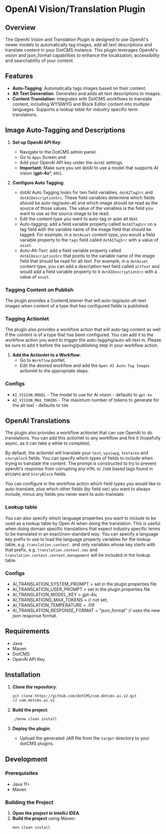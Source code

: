 # OpenAI Vision/Translation Plugin

## Overview

The OpenAI Vision and Translation Plugin is designed to use OpenAI's newer models to automatically tag images, add alt text descriptions and translate content in your DotCMS instance. This plugin leverages OpenAI's vision and json_format capabilities to enhance the localization, accessibility and searchability of your content.

## Features

- **Auto-Tagging**: Automatically tags images based on their content.
- **Alt Text Generation**: Generates and adds alt text descriptions to images.
- **Content Translation**: Integrates with DotCMS workflows to translate content, including WYSIWYG and Block Editor content into multiple languages.  Supports a  lookup table for industry specific term translations.

## Image Auto-Tagging and Descriptions

1. **Set up OpenAI API Key**:
    - Navigate to the DotCMS admin panel.
    - Go to `Apps` Screen and 
    - Add your OpenAI API key under the `dotAI` settings.
    - **Important:** Make sure you set dotAI to use a model that supports AI vision (**gpt-4o***, etc).

2. **Configure Auto Tagging**:
    - dotAI Auto Tagging looks for two field variables, `dotAITagSrc` and `dotAIDescriptionSrc`.  These field variables determine which fields should be auto-tag/auto-alt and which image should be read as the source of those values.  The value of the variables is the field you want to use as the source image to be read.
    - Edit the content type you want to auto-tag or auto alt text.
    - Auto-tagging: add a field variable property called `dotAITagSrc` on a tag field with the variable name of the image field that should be tagged.  For example, in a `dotAsset` content type, you would a field variable property to the `tags` field called `dotAITagSrc` with a value of `asset`.
    - Auto-Alt-Text: add a field variable property called `dotAIDescriptionSrc` that points to the variable name of the image field that should be read for alt text.  For example, in a `dotAsset` content type, you can add a description text field called `altText` and would add a field variable property to it `dotAIDescriptionSrc` with a value of `asset`.

### Tagging Content on Publish
The plugin provides a ContentListener that will auto-tag/auto-alt-text images when content of a type that has configured fields is published.  

### Tagging Actionlet
The plugin also provides a workflow action that will auto-tag content as well if the content is of a type that has been configured. You can add it to the workflow action you want to trigger the auto-tagging/auto-alt-text in. Please be sure to add it before the saving/publishing step in your workflow action.

1. **Add the Actionlet to a Workflow**:
    - Go to `Workflow` portlet.
    - Edit the desired workflow and add the `Open AI Auto-Tag Images` actionlet to the appropriate steps.
### Configs

- `AI_VISION_MODEL` - The model to use for AI vision - defaults to `gpt-4o`
- `AI_VISION_MAX_TOKENS` - The maximum number of tokens to generate for the alt text - defaults to `500`


## OpenAI Translations
The plugin also provides a workflow actionlet that can use OpenAI to do translations.  You can add this actionlet to any workflow and fire it (hopefully async, as it can take a while to complete).

By default, the actionlet will translate your `text`, `wysiwyg`, `textarea` and `storyblock` fields.  You can specify which types of fields to include when trying to translate the content. The prompt is constructed to try to prevent openAI's response from corrupting any `HTML` or `JSON` based tags found in `WYSIWYG` and `StoryBlock` fields.

You can configure in the workflow action which field types you would like to auto-translate, plus which other fields (by field var) you want to always include, minus any fields you never want to auto-translate.

### Lookup table
You can also specify which language properties you want to include to be used as a lookup table by Open AI when doing the translation.   This is useful when doing domain specific translations that expect industry specific terms to be translated in an exact/non-standard way. You can specify a language key prefix to use to load the language property variables for the lookup table, e.g. `translation.context.` and only variables whose key starts with that prefix, e.g. `translation.context.cms` and `translation.context.content.management` will be included in the lookup table.

### Configs
- AI_TRANSLATION_SYSTEM_PROMPT =  set in the plugin.properties file
- AI_TRANSLATION_USER_PROMPT = set in the plugin.properties file
- AI_TRANSLATION_MODEL_KEY = gpt-4o;
- AI_TRANSLATIONS_MAX_TOKENS = // not set;
- AI_TRANSLATION_TEMPERATURE = .01f
- AI_TRANSLATION_RESPONSE_FORMAT = "json_format" // uses the new json response format.

## Requirements

- Java
- Maven
- DotCMS
- OpenAI API Key

## Installation

1. **Clone the repository**:
    ```sh
    git clone https://github.com/dotCMS/com.dotcms.ai.v2.git
    cd com.dotcms.ai.v2
    ```

2. **Build the project**:
    ```sh
    ./mnnw clean install
    ```

3. **Deploy the plugin**:
   - Upload the generated JAR file from the `target` directory to your dotCMS plugins.


## Development

### Prerequisites

- Java 11+
- Maven

### Building the Project

1. **Open the project in IntelliJ IDEA**.
2. **Build the project** using Maven:
    ```sh
    mvn clean install
    ```
